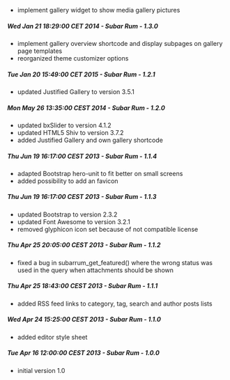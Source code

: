 + implement gallery widget to show media gallery pictures

##### Wed Jan 21 18:29:00 CET 2014 - Subar Rum - 1.3.0
+ implement gallery overview shortcode and display subpages on gallery page templates
+ reorganized theme customizer options


##### Tue Jan 20 15:49:00 CET 2015 - Subar Rum - 1.2.1
+ updated Justified Gallery to version 3.5.1


##### Mon May 26 13:35:00 CEST 2014 - Subar Rum - 1.2.0
+ updated bxSlider to version 4.1.2
+ updated HTML5 Shiv to version 3.7.2
+ added Justified Gallery and own gallery shortcode


##### Thu Jun 19 16:17:00 CEST 2013 - Subar Rum - 1.1.4
+ adapted Bootstrap hero-unit to fit better on small screens
+ added possibility to add an favicon


##### Thu Jun 19 16:17:00 CEST 2013 - Subar Rum - 1.1.3
+ updated Bootstrap to version 2.3.2
+ updated Font Awesome to version 3.2.1
+ removed glyphicon icon set because of not compatible license


##### Thu Apr 25 20:05:00 CEST 2013 - Subar Rum - 1.1.2
+ fixed a bug in subarrum_get_featured() where the wrong status was used in the query when attachments should be shown


##### Thu Apr 25 18:43:00 CEST 2013 - Subar Rum - 1.1.1
+ added RSS feed links to category, tag, search and author posts lists


##### Wed Apr 24 15:25:00 CEST 2013 - Subar Rum - 1.1.0
+ added editor style sheet

##### Tue Apr 16 12:00:00 CEST 2013 - Subar Rum - 1.0.0
+ initial version 1.0
